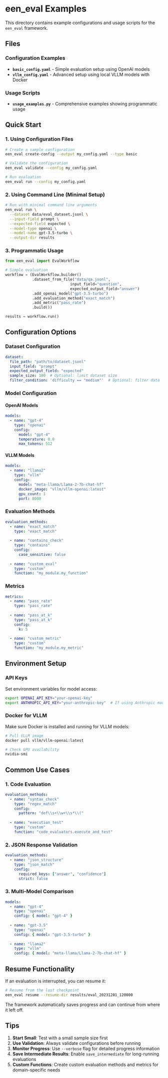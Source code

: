 # een_eval Examples

This directory contains example configurations and usage scripts for the `een_eval` framework.

## Files

### Configuration Examples

- **`basic_config.yaml`** - Simple evaluation setup using OpenAI models
- **`vllm_config.yaml`** - Advanced setup using local VLLM models with Docker

### Usage Scripts

- **`usage_examples.py`** - Comprehensive examples showing programmatic usage

## Quick Start

### 1. Using Configuration Files

```bash
# Create a sample configuration
een_eval create-config --output my_config.yaml --type basic

# Validate the configuration
een_eval validate --config my_config.yaml

# Run evaluation
een_eval run --config my_config.yaml
```

### 2. Using Command Line (Minimal Setup)

```bash
# Run with minimal command line arguments
een_eval run \
  --dataset data/eval_dataset.jsonl \
  --input-field prompt \
  --expected-field expected \
  --model-type openai \
  --model-name gpt-3.5-turbo \
  --output-dir results
```

### 3. Programmatic Usage

```python
from een_eval import EvalWorkflow

# Simple evaluation
workflow = (EvalWorkflow.builder()
            .dataset_from_file("data/qa.jsonl", 
                             input_field="question",
                             expected_output_field="answer")
            .add_openai_model("gpt-3.5-turbo")
            .add_evaluation_method("exact_match")
            .add_metric("pass_rate")
            .build())

results = workflow.run()
```

## Configuration Options

### Dataset Configuration

```yaml
dataset:
  file_path: "path/to/dataset.jsonl"
  input_field: "prompt"
  expected_output_field: "expected"
  sample_size: 100  # Optional: limit dataset size
  filter_condition: 'difficulty == "medium"'  # Optional: filter data
```

### Model Configuration

#### OpenAI Models

```yaml
models:
  - name: "gpt-4"
    type: "openai"
    config:
      model: "gpt-4"
      temperature: 0.0
      max_tokens: 512
```

#### VLLM Models

```yaml
models:
  - name: "llama2"
    type: "vllm"
    config:
      model: "meta-llama/Llama-2-7b-chat-hf"
      docker_image: "vllm/vllm-openai:latest"
      gpu_count: 1
      port: 8000
```

### Evaluation Methods

```yaml
evaluation_methods:
  - name: "exact_match"
    type: "exact_match"
  
  - name: "contains_check"
    type: "contains"
    config:
      case_sensitive: false
  
  - name: "custom_eval"
    type: "custom"
    function: "my_module.my_function"
```

### Metrics

```yaml
metrics:
  - name: "pass_rate"
    type: "pass_rate"
  
  - name: "pass_at_k"
    type: "pass_at_k"
    config:
      k: 5
  
  - name: "custom_metric"
    type: "custom"
    function: "my_module.my_metric"
```

## Environment Setup

### API Keys

Set environment variables for model access:

```bash
export OPENAI_API_KEY="your-openai-key"
export ANTHROPIC_API_KEY="your-anthropic-key"  # If using Anthropic models
```

### Docker for VLLM

Make sure Docker is installed and running for VLLM models:

```bash
# Pull VLLM image
docker pull vllm/vllm-openai:latest

# Check GPU availability
nvidia-smi
```

## Common Use Cases

### 1. Code Evaluation

```yaml
evaluation_methods:
  - name: "syntax_check"
    type: "regex_match"
    config:
      pattern: "def\\s+\\w+\\s*\\("
  
  - name: "execution_test"
    type: "custom"
    function: "code_evaluators.execute_and_test"
```

### 2. JSON Response Validation

```yaml
evaluation_methods:
  - name: "json_structure"
    type: "json_match"
    config:
      required_keys: ["answer", "confidence"]
      strict: false
```

### 3. Multi-Model Comparison

```yaml
models:
  - name: "gpt-4"
    type: "openai"
    config: { model: "gpt-4" }
  
  - name: "gpt-3.5"
    type: "openai" 
    config: { model: "gpt-3.5-turbo" }
  
  - name: "llama2"
    type: "vllm"
    config: { model: "meta-llama/Llama-2-7b-chat-hf" }
```

## Resume Functionality

If an evaluation is interrupted, you can resume it:

```bash
# Resume from the last checkpoint
een_eval resume --resume-dir results/eval_20231201_120000
```

The framework automatically saves progress and can continue from where it left off.

## Tips

1. **Start Small**: Test with a small sample size first
2. **Use Validation**: Always validate configurations before running
3. **Monitor Progress**: Use `--verbose` flag for detailed progress information
4. **Save Intermediate Results**: Enable `save_intermediate` for long-running evaluations
5. **Custom Functions**: Create custom evaluation methods and metrics for domain-specific needs
